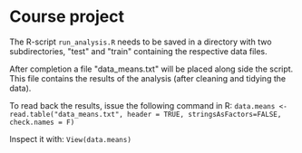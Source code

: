 # Course project

The R-script `run_analysis.R` needs to be saved in a directory with two subdirectories, "test" and "train" containing the respective data files.

After completion a file "data_means.txt" will be placed along side the script. This file contains the results of the analysis (after cleaning and tidying the data). 

To read back the results, issue the following command in R:
`data.means <- read.table("data_means.txt", header = TRUE, stringsAsFactors=FALSE, check.names = F)`

Inspect it with:
`View(data.means)`

